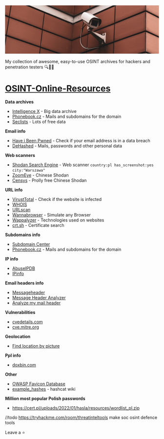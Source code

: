 ![Alt text](https://github.com/pMiszkin/OSINT-Online-Resources/blob/main/security-camera.jpg "security camera")

My collection of awesome, easy-to-use OSINT archives for hackers and penetration testers 🔍🧙‍♂️

# [OSINT-Online-Resources](https://github.com/pMiszkin/OSINT-Online-Resources/)
<strong>Data archives</strong>
- [Intelligence X](https://intelx.io/) - Big data archive
- [Phonebook.cz](https://phonebook.cz/) - Mails and subdomains for the domain
- [Seclists](https://github.com/danielmiessler/SecLists) - Lots of free data

<strong>Email info</strong>
- [Have i Been Pwned](https://haveibeenpwned.com/) - Check if your email address is in a data breach
- [DeHashed](https://dehashed.com/) - Mails, passwords and other personal data

<strong>Web scanners</strong>
- [Shodan Search Engine](https://www.shodan.io/) - Web scanner <code>country:pl has_screenshot:yes city:"Warszawa"</code>
- [ZoomEye](https://www.zoomeye.org/) - Chinese Shodan
- [Censys](https://censys.io/) - Prolly free Chinese Shodan

<strong>URL info</strong>
- [VirustTotal](https://www.virustotal.com/gui/home/url) - Check if the website is infected
- [WHOIS](https://who.is/)
- [URLscan](https://urlscan.io/)
- [Wannabrowser](https://www.wannabrowser.net/) - Simulate any Browser
- [Wappalyzer](https://www.wappalyzer.com/) - Technologies used on websites
- [crt.sh](https://crt.sh/) - Certificate search

<strong>Subdomains info</strong>
- [Subdomain Center](https://www.subdomain.center/)
- [Phonebook.cz](https://phonebook.cz/) - Mails and subdomains for the domain

<strong>IP info</strong>
- [AbuseIPDB](https://www.abuseipdb.com/)
- [IPinfo](https://ipinfo.io/)

<strong>Email headers info</strong>
- [Messageheader](https://toolbox.googleapps.com/apps/messageheader/analyzeheader)
- [Message Header Analyzer](https://mha.azurewebsites.net/)
- [Analyze my mail header](https://mailheader.org/)

<strong>Vulnerabilities</strong>
- [cvedetails.com](https://www.cvedetails.com/)
- [cve.mitre.org](https://cve.mitre.org/)

<strong>Geolocation</strong>
- [Find location by picture](https://geospy.ai/)

<strong>Ppl info</strong>
- [doxbin.com](https://doxbin.com/)

<strong>Other</strong>
- [OWASP Favicon Database](https://wiki.owasp.org/index.php/OWASP_favicon_database)
- [example_hashes](https://hashcat.net/wiki/doku.php?id=example_hashes) - hashcat wiki

<strong>Million most popular Polish passwords</strong>
- https://cert.pl/uploads/2022/01/hasla/resources/wordlist_pl.zip

//todo https://tryhackme.com/room/threatinteltools make soc osint defence tools

Leave a :star:
